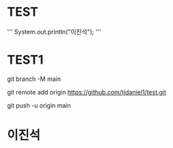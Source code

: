 # TEST
'''
System.out.println("이진석");
'''


# TEST1

git branch -M main

git remote add origin  https://github.com/tjdaniel1/test.git

git push -u origin main


# 이진석